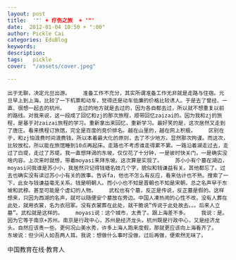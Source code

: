 ```yaml
---
layout: post  
title:  '"' + 疗伤之旅  + '"'
date:  2012-01-04 10:50 + ":00" 
author: Pickle Cai  
categories: EduBlog  
keywords: 
description:   
tags:	pickle   
cover:  "/assets/cover.jpeg"  

---  
```

    
    出于无聊，决定元旦出游。    准备工作不充分，其实所谓准备工作无非就是走路与住宿。元旦早上到上海，比较了一下机票和动车，觉得还是动车低廉的价格比较诱人。于是去了曾经、一直、很想一起去的杭州。    去过的地方就是去过的，因为各自都去过，所以就不想重复以前的路线。对我来说，这一段成了回忆和zj的那次旅程，顺带回忆zaizai的。因为我和zj的旅程，是基于对zaizai旅程的学习。重新拿出来回忆，重新学习。最好笑的是，这次居然又走到了唐庄。看来携程订旅馆，完全是百度的竞价排名。越在山里的，越在网上积极。    区别在于，和zj怕浪费时间浪费钱，所以本着最大化的原则，去了不少地方。显然那次拘谨。而这次，比较放松，所以能在旅馆睡到10点再起床。走路也不考虑谁走得累不累。一路沿着湖走过去，走过了白堤，走过了苏堤。我一直想拜谒的东坡，仅仅花了十分钟，一是彼时快关门，一是确实没啥内容。上次来时就想，带着moyasi来拜东坡。这次算是实现了。    苏小小有个墓在湖边，moyasi问我谁是苏小小，我居然只记得钱塘名妓几个字，貌似和钱谦益有关。其他都忘了。过去也确实没有读过苏小小有关的故事。告诉fa，他也不怎么有反应，看来估计也不熟。搜索了一下，此女与钱谦益毫无关系。钱是明朝人。而小小也不知是晋朝也不知是宋朝，总之名声早于东坡和武穆。甚至可能是个虚幻的人物。    武松也有个墓，反正是传说，反正墓是假的。这样想来，只因为西湖的名声，就可以随便安个墓放在旁边。中国人凑热闹的心性不改，没有人葬在此处，就用衣裳，名为衣冠冢。没有衣裳葬在此处，就干脆说“传说于此处故去。。。后来人立墓”。武松就是这样的。    moyasi说：这个城市，太贵了。跟上海差不多。    我说：是。因为它等于南京+苏州。南京是行政中心，苏州是经济龙头。杭州既是行政中心，又是经济龙头。自然应该贵一些。更何况山美水秀，许多上海人跑来度假，那就更应该向上海看齐了。   东坡说：但少闲人如吾两人耳。我说：想做什么事时没做，过后再做，便索然无味了。																																						

		    
 中国教育在线·教育人

